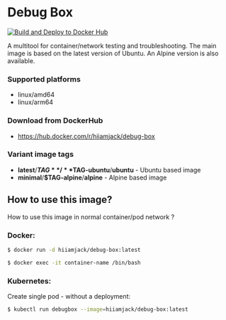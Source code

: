 # Debug Box

[![Build and Deploy to Docker Hub](https://github.com/hiimjack/debug-box/actions/workflows/push.yaml/badge.svg)](https://github.com/hiimjack/debug-box/actions/workflows/push.yaml)

A multitool for container/network testing and troubleshooting. The main image is based on the latest version of Ubuntu. An Alpine version is also available.

### Supported platforms

- linux/amd64
- linux/arm64

### Download from DockerHub

- https://hub.docker.com/r/hiiamjack/debug-box

### Variant image tags

- **latest**/**$TAG**/**$TAG-ubuntu**/**ubuntu** - Ubuntu based image
- **minimal**/**$TAG-alpine**/**alpine** - Alpine based image

## How to use this image?

How to use this image in normal container/pod network ?

### Docker:

```bash
$ docker run -d hiiamjack/debug-box:latest

$ docker exec -it container-name /bin/bash
```

### Kubernetes:

Create single pod - without a deployment:

```bash
$ kubectl run debugbox --image=hiiamjack/debug-box:latest
```
